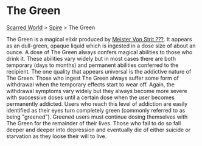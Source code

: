# The Green 
[Scarred World](./scarred-world.md) > [Spire](./trade-partner-1.md) > The Green

The Green is a magical elixir produced by [Meister Von Strit ???](./alchemist.md). It appears as an dull-green, opaque liquid which is ingested in a dose size of about an ounce. A dose of The Green always confers magical abilities to those who drink it. These abilities vary widely but in most cases there are both temporary (days to months) and permanent abilities conferred to the recipient. The one quality that appears universal is the addictive nature of The Green. Those who ingest The Green always suffer some form of withdrawal when the temporary effects start to wear off. Again, the withdrawal symptoms vary widely but they always become more severe with successive doses until a certain dose when the user becomes permanently addicted. Users who reach this level of addiction are easily identified as their eyes turn completely green (commonly referred to as being "greened"). Greened users must continue dosing themselves with The Green for the remainder of their lives. Those who fail to do so fall deeper and deeper into depression and eventually die of either suicide or starvation as they loose their will to live.
